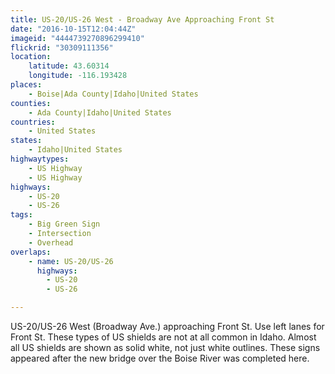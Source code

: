 ```yaml
---
title: US-20/US-26 West - Broadway Ave Approaching Front St
date: "2016-10-15T12:04:44Z"
imageid: "4444739270896299410"
flickrid: "30309111356"
location:
    latitude: 43.60314
    longitude: -116.193428
places:
    - Boise|Ada County|Idaho|United States
counties:
    - Ada County|Idaho|United States
countries:
    - United States
states:
    - Idaho|United States
highwaytypes:
    - US Highway
    - US Highway
highways:
    - US-20
    - US-26
tags:
    - Big Green Sign
    - Intersection
    - Overhead
overlaps:
    - name: US-20/US-26
      highways:
        - US-20
        - US-26

---
```

US-20/US-26 West (Broadway Ave.) approaching Front St.  Use left lanes for Front St.  These types of US shields are not at all common in Idaho.  Almost all US shields are shown as solid white, not just white outlines.  These signs appeared after the new bridge over the Boise River was completed here.